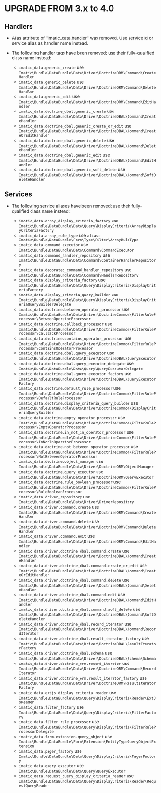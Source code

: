 UPGRADE FROM 3.x to 4.0
=======================

Handlers
--------

* Alias attribute of "imatic_data.handler" was removed. Use service id or service alias as handler name instead.
* The following handler tags have been removed; use their fully-qualified class name instead:

    - `imatic_data.generic_create` use `Imatic\Bundle\DataBundle\Data\Driver\DoctrineORM\Command\CreateHandler`
    - `imatic_data.generic_delete` use `Imatic\Bundle\DataBundle\Data\Driver\DoctrineORM\Command\DeleteHandler`
    - `imatic_data.generic_edit` use `Imatic\Bundle\DataBundle\Data\Driver\DoctrineORM\Command\EditHandler`
    - `imatic_data.doctrine_dbal.generic_create` use `Imatic\Bundle\DataBundle\Data\Driver\DoctrineDBAL\Command\CreateHandler`
    - `imatic_data.doctrine_dbal.generic_create_or_edit` use `Imatic\Bundle\DataBundle\Data\Driver\DoctrineDBAL\Command\CreateOrEditHandler`
    - `imatic_data.doctrine_dbal.generic_delete` use `Imatic\Bundle\DataBundle\Data\Driver\DoctrineDBAL\Command\DeleteHandler`
    - `imatic_data.doctrine_dbal.generic_edit` use `Imatic\Bundle\DataBundle\Data\Driver\DoctrineDBAL\Command\EditHandler`
    - `imatic_data.doctrine_dbal.generic_soft_delete` use `Imatic\Bundle\DataBundle\Data\Driver\DoctrineDBAL\Command\SoftDeleteHandler`

Services
--------
* The following service aliases have been removed; use their fully-qualified class name instead:
    
    - `imatic_data.array_display_criteria_factory` use `Imatic\Bundle\DataBundle\Data\Query\DisplayCriteria\ArrayDisplayCriteriaFactory`
    - `imatic_data.array_rule_type` use `alias: Imatic\Bundle\DataBundle\Form\Type\Filter\ArrayRuleType`
    - `imatic_data.command_executor` use `Imatic\Bundle\DataBundle\Data\Command\CommandExecutor`
    - `imatic_data.command_handler_repository` use `Imatic\Bundle\DataBundle\Data\Command\ContainerHandlerRepository`
    - `imatic_data.decorated_command_handler_repository` use `Imatic\Bundle\DataBundle\Data\Command\HandlerRepository`
    - `imatic_data.display_criteria_factory` use `Imatic\Bundle\DataBundle\Data\Query\DisplayCriteria\DisplayCriteriaFactory`
    - `imatic_data.display_criteria_query_builder` use `Imatic\Bundle\DataBundle\Data\Query\DisplayCriteria\DisplayCriteriaQueryBuilderDelegate`
    - `imatic_data.doctrine.between_operator_processor` use `Imatic\Bundle\DataBundle\Data\Driver\DoctrineCommon\FilterRuleProcessor\BetweenOperatorProcessor`
    - `imatic_data.doctrine.callback_processor` use `Imatic\Bundle\DataBundle\Data\Driver\DoctrineCommon\FilterRuleProcessor\CallbackProcessor`
    - `imatic_data.doctrine.contains_operator_processor` use `Imatic\Bundle\DataBundle\Data\Driver\DoctrineCommon\FilterRuleProcessor\ContainsOperatorProcessor`
    - `imatic_data.doctrine.dbal.query_executor` use `Imatic\Bundle\DataBundle\Data\Driver\DoctrineDBAL\QueryExecutor`
    - `imatic_data.doctrine.dbal.query_executor_delegate` use `Imatic\Bundle\DataBundle\Data\Query\QueryExecutorDelegate`
    - `imatic_data.doctrine.dbal.query_executor_factory` use `Imatic\Bundle\DataBundle\Data\Driver\DoctrineDBAL\QueryExecutorFactory`
    - `imatic_data.doctrine.default_rule_processor` use `Imatic\Bundle\DataBundle\Data\Driver\DoctrineCommon\FilterRuleProcessor\DefaultRuleProcessor`
    - `imatic_data.doctrine.display_criteria_query_builder` use `Imatic\Bundle\DataBundle\Data\Driver\DoctrineCommon\DisplayCriteriaQueryBuilder`
    - `imatic_data.doctrine.empty_operator_processor` use `Imatic\Bundle\DataBundle\Data\Driver\DoctrineCommon\FilterRuleProcessor\EmptyOperatorProcessor`
    - `imatic_data.doctrine.in_not_in_operator_processor` use `Imatic\Bundle\DataBundle\Data\Driver\DoctrineCommon\FilterRuleProcessor\InNotInOperatorProcessor`
    - `imatic_data.doctrine.not_between_operator_processor` use `Imatic\Bundle\DataBundle\Data\Driver\DoctrineCommon\FilterRuleProcessor\NotBetweenOperatorProcessor`
    - `imatic_data.doctrine.object_manager` use `Imatic\Bundle\DataBundle\Data\Driver\DoctrineORM\ObjectManager`
    - `imatic_data.doctrine.query_executor` use `Imatic\Bundle\DataBundle\Data\Driver\DoctrineORM\QueryExecutor`
    - `imatic_data.doctrine.rule_boolean_processor` use `Imatic\Bundle\DataBundle\Data\Driver\DoctrineCommon\FilterRuleProcessor\RuleBooleanProcessor`
    - `imatic_data.driver_repository` use `Imatic\Bundle\DataBundle\Data\Driver\DriverRepository`
    - `imatic_data.driver.command.create` use `Imatic\Bundle\DataBundle\Data\Driver\DoctrineORM\Command\CreateHandler`
    - `imatic_data.driver.command.delete` use `Imatic\Bundle\DataBundle\Data\Driver\DoctrineORM\Command\DeleteHandler`
    - `imatic_data.driver.command.edit` use `Imatic\Bundle\DataBundle\Data\Driver\DoctrineORM\Command\EditHandler`
    - `imatic_data.driver.doctrine_dbal.command.create` use `Imatic\Bundle\DataBundle\Data\Driver\DoctrineDBAL\Command\CreateHandler`
    - `imatic_data.driver.doctrine_dbal.command.create_or_edit` use `Imatic\Bundle\DataBundle\Data\Driver\DoctrineDBAL\Command\CreateOrEditHandler`
    - `imatic_data.driver.doctrine_dbal.command.delete` use `Imatic\Bundle\DataBundle\Data\Driver\DoctrineDBAL\Command\DeleteHandler`
    - `imatic_data.driver.doctrine_dbal.command.edit` use `Imatic\Bundle\DataBundle\Data\Driver\DoctrineDBAL\Command\EditHandler`
    - `imatic_data.driver.doctrine_dbal.command.soft_delete` use `Imatic\Bundle\DataBundle\Data\Driver\DoctrineDBAL\Command\SoftDeleteHandler`
    - `imatic_data.driver.doctrine_dbal.record_iterator` use `Imatic\Bundle\DataBundle\Data\Driver\DoctrineDBAL\Command\RecordIterator`
    - `imatic_data.driver.doctrine_dbal.result_iterator_factory` use `Imatic\Bundle\DataBundle\Data\Driver\DoctrineDBAL\ResultIteratorFactory`
    - `imatic_data.driver.doctrine_dbal.schema` use `Imatic\Bundle\DataBundle\Data\Driver\DoctrineDBAL\Schema\Schema`
    - `imatic_data.driver.doctrine_orm.record_iterator` use `Imatic\Bundle\DataBundle\Data\Driver\DoctrineORM\Command\RecordIterator`
    - `imatic_data.driver.doctrine_orm.result_iterator_factory` use `Imatic\Bundle\DataBundle\Data\Driver\DoctrineORM\ResultIteratorFactory`
    - `imatic_data.extjs_display_criteria_reader` use `Imatic\Bundle\DataBundle\Data\Query\DisplayCriteria\Reader\ExtJsReader`
    - `imatic_data.filter_factory` use `Imatic\Bundle\DataBundle\Data\Query\DisplayCriteria\FilterFactory`
    - `imatic_data.filter_rule_processor` use `Imatic\Bundle\DataBundle\Data\Query\DisplayCriteria\FilterRuleProcessorDelegate`
    - `imatic_data.form.extension.query_object` use `Imatic\Bundle\DataBundle\Form\Extension\EntityTypeQueryObjectExtension`
    - `imatic_data.pager_factory` use `Imatic\Bundle\DataBundle\Data\Query\DisplayCriteria\PagerFactory`
    - `imatic_data.query_executor` use `Imatic\Bundle\DataBundle\Data\Query\QueryExecutor`
    - `imatic_data.request_query_display_criteria_reader` use `Imatic\Bundle\DataBundle\Data\Query\DisplayCriteria\Reader\RequestQueryReader`
